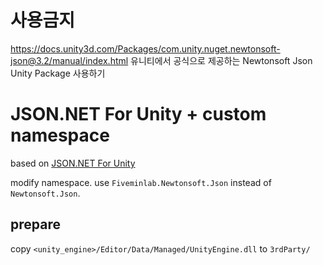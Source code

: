 # **사용금지**
https://docs.unity3d.com/Packages/com.unity.nuget.newtonsoft-json@3.2/manual/index.html
유니티에서 공식으로 제공하는 Newtonsoft Json Unity Package 사용하기

# JSON.NET For Unity + custom namespace
based on [JSON.NET For Unity](https://assetstore.unity.com/packages/tools/input-management/json-net-for-unity-11347)

modify namespace. use `Fiveminlab.Newtonsoft.Json` instead of `Newtonsoft.Json`.

## prepare

copy `<unity_engine>/Editor/Data/Managed/UnityEngine.dll` to `3rdParty/`


